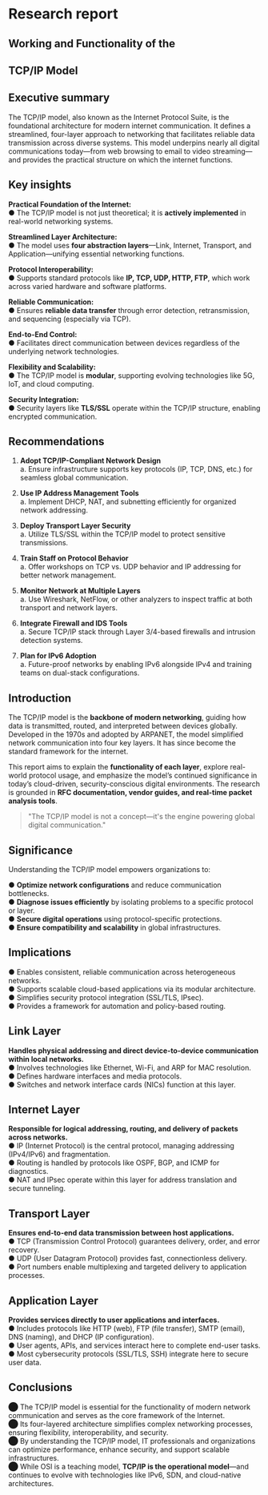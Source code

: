 # Research report

## Working and Functionality of the

## TCP/IP Model



## Executive summary

The TCP/IP model, also known as the Internet Protocol Suite, is the foundational architecture for modern internet communication. It defines a streamlined, four-layer approach to networking that facilitates reliable data transmission across diverse systems. This model underpins nearly all digital communications today—from web browsing to email to video streaming—and provides the practical structure on which the internet functions.

## Key insights

**Practical Foundation of the Internet:**  
● The TCP/IP model is not just theoretical; it is **actively implemented** in real-world networking systems.

**Streamlined Layer Architecture:**  
● The model uses **four abstraction layers**—Link, Internet, Transport, and Application—unifying essential networking functions.

**Protocol Interoperability:**  
● Supports standard protocols like **IP, TCP, UDP, HTTP, FTP**, which work across varied hardware and software platforms.

**Reliable Communication:**  
● Ensures **reliable data transfer** through error detection, retransmission, and sequencing (especially via TCP).

**End-to-End Control:**  
● Facilitates direct communication between devices regardless of the underlying network technologies.

**Flexibility and Scalability:**  
● The TCP/IP model is **modular**, supporting evolving technologies like 5G, IoT, and cloud computing.

**Security Integration:**  
● Security layers like **TLS/SSL** operate within the TCP/IP structure, enabling encrypted communication.

## Recommendations

1. **Adopt TCP/IP-Compliant Network Design**  
   a. Ensure infrastructure supports key protocols (IP, TCP, DNS, etc.) for seamless global communication.

2. **Use IP Address Management Tools**  
   a. Implement DHCP, NAT, and subnetting efficiently for organized network addressing.

3. **Deploy Transport Layer Security**  
   a. Utilize TLS/SSL within the TCP/IP model to protect sensitive transmissions.

4. **Train Staff on Protocol Behavior**  
   a. Offer workshops on TCP vs. UDP behavior and IP addressing for better network management.

5. **Monitor Network at Multiple Layers**  
   a. Use Wireshark, NetFlow, or other analyzers to inspect traffic at both transport and network layers.

6. **Integrate Firewall and IDS Tools**  
   a. Secure TCP/IP stack through Layer 3/4-based firewalls and intrusion detection systems.

7. **Plan for IPv6 Adoption**  
   a. Future-proof networks by enabling IPv6 alongside IPv4 and training teams on dual-stack configurations.

## Introduction

The TCP/IP model is the **backbone of modern networking**, guiding how data is transmitted, routed, and interpreted between devices globally. Developed in the 1970s and adopted by ARPANET, the model simplified network communication into four key layers. It has since become the standard framework for the internet.

This report aims to explain the **functionality of each layer**, explore real-world protocol usage, and emphasize the model’s continued significance in today’s cloud-driven, security-conscious digital environments. The research is grounded in **RFC documentation, vendor guides, and real-time packet analysis tools**.

> "The TCP/IP model is not a concept—it's the engine powering global digital communication."

## Significance

Understanding the TCP/IP model empowers organizations to:

● **Optimize network configurations** and reduce communication bottlenecks.  
● **Diagnose issues efficiently** by isolating problems to a specific protocol or layer.  
● **Secure digital operations** using protocol-specific protections.  
● **Ensure compatibility and scalability** in global infrastructures.

## Implications

● Enables consistent, reliable communication across heterogeneous networks.  
● Supports scalable cloud-based applications via its modular architecture.  
● Simplifies security protocol integration (SSL/TLS, IPsec).  
● Provides a framework for automation and policy-based routing.

## Link Layer

**Handles physical addressing and direct device-to-device communication within local networks.**  
● Involves technologies like Ethernet, Wi-Fi, and ARP for MAC resolution.  
● Defines hardware interfaces and media protocols.  
● Switches and network interface cards (NICs) function at this layer.

## Internet Layer

**Responsible for logical addressing, routing, and delivery of packets across networks.**  
● IP (Internet Protocol) is the central protocol, managing addressing (IPv4/IPv6) and fragmentation.  
● Routing is handled by protocols like OSPF, BGP, and ICMP for diagnostics.  
● NAT and IPsec operate within this layer for address translation and secure tunneling.

## Transport Layer

**Ensures end-to-end data transmission between host applications.**  
● TCP (Transmission Control Protocol) guarantees delivery, order, and error recovery.  
● UDP (User Datagram Protocol) provides fast, connectionless delivery.  
● Port numbers enable multiplexing and targeted delivery to application processes.

## Application Layer

**Provides services directly to user applications and interfaces.**  
● Includes protocols like HTTP (web), FTP (file transfer), SMTP (email), DNS (naming), and DHCP (IP configuration).  
● User agents, APIs, and services interact here to complete end-user tasks.  
● Most cybersecurity protocols (SSL/TLS, SSH) integrate here to secure user data.

## Conclusions

⬤ The TCP/IP model is essential for the functionality of modern network communication and serves as the core framework of the Internet.  
⬤ Its four-layered architecture simplifies complex networking processes, ensuring flexibility, interoperability, and security.  
⬤ By understanding the TCP/IP model, IT professionals and organizations can optimize performance, enhance security, and support scalable infrastructures.  
⬤ While OSI is a teaching model, **TCP/IP is the operational model**—and continues to evolve with technologies like IPv6, SDN, and cloud-native architectures.

